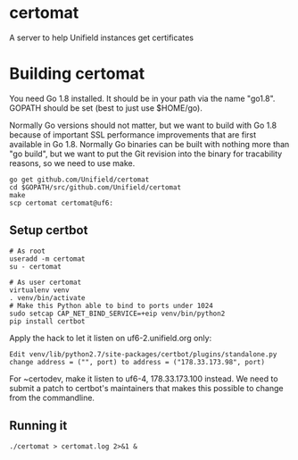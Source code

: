 # certomat
A server to help Unifield instances get certificates

# Building certomat

You need Go 1.8 installed. It should be in your path via the name "go1.8". GOPATH should be set (best to just use $HOME/go).

Normally Go versions should not matter, but we want to build with Go 1.8 because of important SSL performance
improvements that are first available in Go 1.8. Normally Go binaries can be built with nothing more than
"go build", but we want to put the Git revision into the binary for tracability reasons, so we need to use make.

    go get github.com/Unifield/certomat
    cd $GOPATH/src/github.com/Unifield/certomat
    make
    scp certomat certomat@uf6:

## Setup certbot

    # As root
    useradd -m certomat
    su - certomat

    # As user certomat
    virtualenv venv
    . venv/bin/activate
    # Make this Python able to bind to ports under 1024
    sudo setcap CAP_NET_BIND_SERVICE=+eip venv/bin/python2
    pip install certbot

Apply the hack to let it listen on uf6-2.unifield.org only:

    Edit venv/lib/python2.7/site-packages/certbot/plugins/standalone.py
    change address = ("", port) to address = ("178.33.173.98", port)

For ~certodev, make it listen to uf6-4, 178.33.173.100 instead. We need to submit a patch to certbot's maintainers that makes this possible to change from the commandline.

## Running it

    ./certomat > certomat.log 2>&1 &
